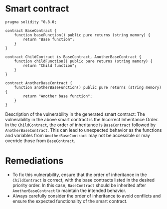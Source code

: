 # Smart contract

```solidity
pragma solidity ^0.8.0;

contract BaseContract {
    function baseFunction() public pure returns (string memory) {
        return "Base function";
    }
}

contract ChildContract is BaseContract, AnotherBaseContract {
    function childFunction() public pure returns (string memory) {
        return "Child function";
    }
}

contract AnotherBaseContract {
    function anotherBaseFunction() public pure returns (string memory) {
        return "Another base function";
    }
}
```

Description of the vulnerability in the generated smart contract:
The vulnerability in the above smart contract is the Incorrect Inheritance Order. In the `ChildContract`, the order of inheritance is `BaseContract` followed by `AnotherBaseContract`. This can lead to unexpected behavior as the functions and variables from `AnotherBaseContract` may not be accessible or may override those from `BaseContract`.

# Remediations

- To fix this vulnerability, ensure that the order of inheritance in the `ChildContract` is correct, with the base contracts listed in the desired priority order. In this case, `BaseContract` should be inherited after `AnotherBaseContract` to maintain the intended behavior.
- Always carefully consider the order of inheritance to avoid conflicts and ensure the expected functionality of the smart contract.